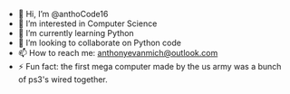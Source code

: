 - 👋 Hi, I’m @anthoCode16
- 👀 I’m interested in Computer Science
- 🌱 I’m currently learning Python
- 💞️ I’m looking to collaborate on Python code
- 📫 How to reach me: anthonyevanmich@outlook.com
- ⚡ Fun fact: the first mega computer made by the us army was a bunch of ps3's wired together.

<!---
anthoCode16/anthoCode16 is a ✨ special ✨ repository because its `README.md` (this file) appears on your GitHub profile.
You can click the Preview link to take a look at your changes.
--->

